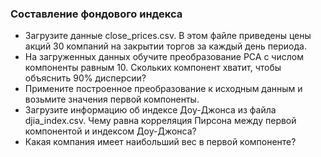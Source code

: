 ### Составление фондового индекса

- Загрузите данные close_prices.csv. В этом файле приведены цены акций 30 компаний на закрытии торгов за каждый день периода.
- На загруженных данных обучите преобразование PCA с числом компоненты равным 10. Скольких компонент хватит, чтобы объяснить 90% дисперсии?
- Примените построенное преобразование к исходным данным и возьмите значения первой компоненты.
- Загрузите информацию об индексе Доу-Джонса из файла djia_index.csv. Чему равна корреляция Пирсона между первой компонентой и индексом Доу-Джонса?
- Какая компания имеет наибольший вес в первой компоненте?
